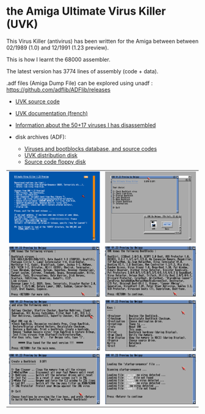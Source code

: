 # the Amiga Ultimate Virus Killer (UVK) # 

This Virus Killer (antivirus) has been written for the Amiga between between 02/1989 (1.0) and 12/1991 (1.23 preview). 

This is how I learnt the 68000 assembler.

The latest version has 3774 lines of assembly (code + data). 

.adf files (Amiga Dump File) can be explored using unadf : https://github.com/adflib/ADFlib/releases


* [UVK source code](uvk1.22.txt)
* [UVK documentation (french) ](docs/uvk_doc.txt)
* [Information about the 50+17 viruses I has disassembled](docs/virus_info.txt)

* disk archives (ADF):
  * [Viruses and bootblocks database, and source codes](adf/text_boot_virus.adf)
  * [UVK distribution disk](adf/uvk_exe.adf)
  * [Source code floppy disk](adf/uvk_codes.adf)

<table border="0" cellpadding="2" cellspacing="2">
  <tbody>
    <tr>
      <td><img src="pics/uvk_intro.png"></td>
      <td><img src="pics/uvk_main.png"></td>
    </tr>
    <tr>
      <td><img src="pics/uvk_info.png"></td>
      <td><img src="pics/uvk_info2.png"></td>
    </tr>
    <tr>
      <td><img src="pics/uvk_info3.png"></td>
      <td><img src="pics/uvk_keys.png"></td>
    </tr>
    <tr>
      <td><img src="pics/uvk_create.png"></td>
      <td><img src="pics/uvk_scan_startup.png"></td>
    </tr>
  </tbody>
</table>


